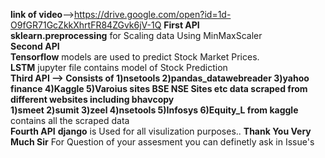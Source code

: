 **link of video**-->https://drive.google.com/open?id=1d-O9fGR71GcZkkXhrtFR84ZGvk6jV-1Q
**First API**
<br>
**sklearn.preprocessing** for Scaling data Using MinMaxScaler 
<br>
**Second API**
<br>
**Tensorflow** models are used to predict Stock Market Prices.
<br>
**LSTM** jupyter file contains model of Stock Prediction
<br>
**Third API --> Consists of 1)nsetools 2)pandas_datawebreader 3)yahoo finance 4)Kaggle  5)Varoius sites BSE NSE Sites etc data scraped from different websites including bhavcopy**
<br>
**1)smeet 2)sumit 3)zeel 4)nsetools 5)Infosys 6)Equity_L from kaggle** contains all the scraped data 
<br>
**Fourth API** **django** is Used for all visulization purposes..
**Thank You Very Much Sir** For Question of your assesment you can definetly ask in Issue's
